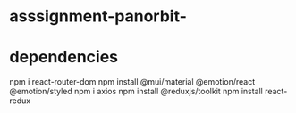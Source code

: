 # asssignment-panorbit-

# dependencies

npm i react-router-dom
npm install @mui/material @emotion/react @emotion/styled
npm i axios
npm install @reduxjs/toolkit
npm install react-redux
